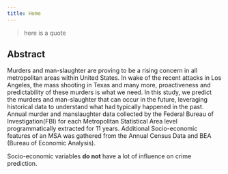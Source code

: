 ```yaml
---
title: Home
---
```


>here is a quote

## Abstract

Murders and man-slaughter are proving to be a rising concern in all metropolitan areas within United States. In wake of the recent attacks in Los Angeles, the mass shooting in Texas and many more, proactiveness and predictability of these murders is what we need. In this study, we predict the murders and man-slaughter that can occur in the future, leveraging historical data to understand what had typically happened in the past. Annual murder and manslaughter data collected by the Federal Bureau of Investigation(FBI) for each Metropolitan Statistical Area level programmatically extracted for 11 years. Additional Socio-economic features of an MSA was gathered from the Annual Census Data and BEA (Bureau of Economic Analysis).

Socio-economic variables **do not** have a lot of influence on crime prediction.


